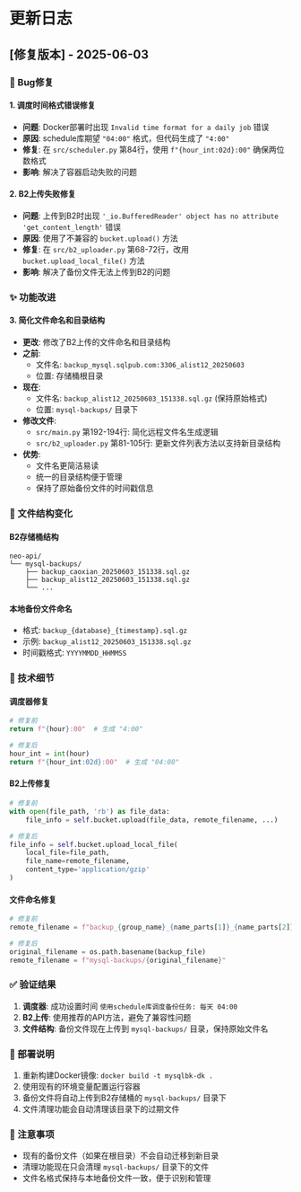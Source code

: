 # 更新日志

## [修复版本] - 2025-06-03

### 🐛 Bug修复

#### 1. 调度时间格式错误修复
- **问题**: Docker部署时出现 `Invalid time format for a daily job` 错误
- **原因**: schedule库期望 `"04:00"` 格式，但代码生成了 `"4:00"`
- **修复**: 在 `src/scheduler.py` 第84行，使用 `f"{hour_int:02d}:00"` 确保两位数格式
- **影响**: 解决了容器启动失败的问题

#### 2. B2上传失败修复
- **问题**: 上传到B2时出现 `'_io.BufferedReader' object has no attribute 'get_content_length'` 错误
- **原因**: 使用了不兼容的 `bucket.upload()` 方法
- **修复**: 在 `src/b2_uploader.py` 第68-72行，改用 `bucket.upload_local_file()` 方法
- **影响**: 解决了备份文件无法上传到B2的问题

### ✨ 功能改进

#### 3. 简化文件命名和目录结构
- **更改**: 修改了B2上传的文件命名和目录结构
- **之前**: 
  - 文件名: `backup_mysql.sqlpub.com:3306_alist12_20250603`
  - 位置: 存储桶根目录
- **现在**: 
  - 文件名: `backup_alist12_20250603_151338.sql.gz` (保持原始格式)
  - 位置: `mysql-backups/` 目录下
- **修改文件**: 
  - `src/main.py` 第192-194行: 简化远程文件名生成逻辑
  - `src/b2_uploader.py` 第81-105行: 更新文件列表方法以支持新目录结构
- **优势**: 
  - 文件名更简洁易读
  - 统一的目录结构便于管理
  - 保持了原始备份文件的时间戳信息

### 📁 文件结构变化

#### B2存储桶结构
```
neo-api/
└── mysql-backups/
    ├── backup_caoxian_20250603_151338.sql.gz
    ├── backup_alist12_20250603_151338.sql.gz
    └── ...
```

#### 本地备份文件命名
- 格式: `backup_{database}_{timestamp}.sql.gz`
- 示例: `backup_alist12_20250603_151338.sql.gz`
- 时间戳格式: `YYYYMMDD_HHMMSS`

### 🔧 技术细节

#### 调度器修复
```python
# 修复前
return f"{hour}:00"  # 生成 "4:00"

# 修复后  
hour_int = int(hour)
return f"{hour_int:02d}:00"  # 生成 "04:00"
```

#### B2上传修复
```python
# 修复前
with open(file_path, 'rb') as file_data:
    file_info = self.bucket.upload(file_data, remote_filename, ...)

# 修复后
file_info = self.bucket.upload_local_file(
    local_file=file_path,
    file_name=remote_filename,
    content_type='application/gzip'
)
```

#### 文件命名修复
```python
# 修复前
remote_filename = f"backup_{group_name}_{name_parts[1]}_{name_parts[2]}"

# 修复后
original_filename = os.path.basename(backup_file)
remote_filename = f"mysql-backups/{original_filename}"
```

### ✅ 验证结果

1. **调度器**: 成功设置时间 `使用schedule库调度备份任务: 每天 04:00`
2. **B2上传**: 使用推荐的API方法，避免了兼容性问题
3. **文件结构**: 备份文件现在上传到 `mysql-backups/` 目录，保持原始文件名

### 🚀 部署说明

1. 重新构建Docker镜像: `docker build -t mysqlbk-dk .`
2. 使用现有的环境变量配置运行容器
3. 备份文件将自动上传到B2存储桶的 `mysql-backups/` 目录下
4. 文件清理功能会自动清理该目录下的过期文件

### 📝 注意事项

- 现有的备份文件（如果在根目录）不会自动迁移到新目录
- 清理功能现在只会清理 `mysql-backups/` 目录下的文件
- 文件名格式保持与本地备份文件一致，便于识别和管理
